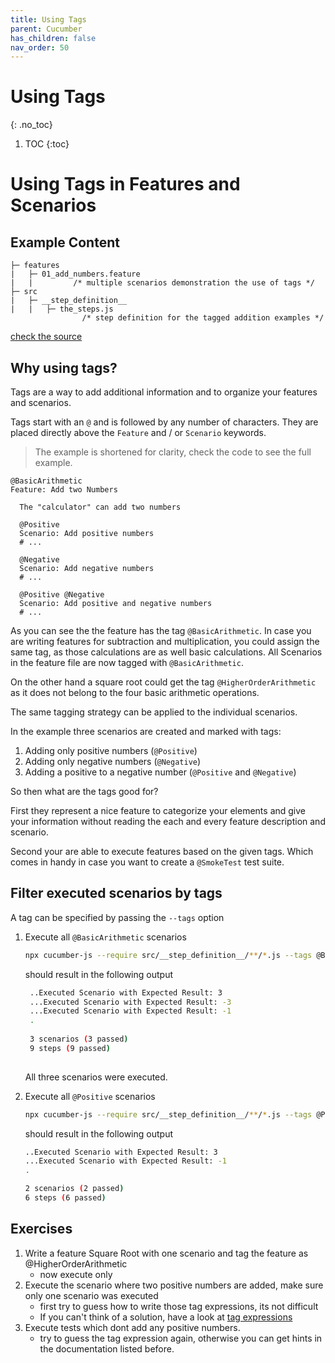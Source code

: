 ```yaml
---
title: Using Tags
parent: Cucumber
has_children: false
nav_order: 50
---
```


# Using Tags
{: .no_toc}

1. TOC
{:toc}

# Using Tags in Features and Scenarios

## Example Content

```text
├─ features
|   ├─ 01_add_numbers.feature 
|   |         /* multiple scenarios demonstration the use of tags */
├─ src
|   ├─ __step_definition__
|   |   ├─ the_steps.js
                /* step definition for the tagged addition examples */
```

[check the source](https://github.com/andy-schulz/thekla-examples/tree/master/courses/cucumber/05_Use_Tags_on_Features_and_Scenarios)

## Why using tags?

Tags are a way to add additional information and to organize your features and scenarios.

Tags start with an ``@`` and is followed by any number of characters. They are placed 
directly above the ``Feature`` and / or ``Scenario`` keywords.

> The example is shortened for clarity, check the code to see the full example.

````gherkin
@BasicArithmetic
Feature: Add two Numbers

  The "calculator" can add two numbers

  @Positive
  Scenario: Add positive numbers
  # ...

  @Negative
  Scenario: Add negative numbers
  # ...

  @Positive @Negative
  Scenario: Add positive and negative numbers
  # ...
````
As you can see the the feature has the tag ``@BasicArithmetic``. In case you are writing 
features for subtraction and multiplication, you could assign the same tag, as those calculations 
are as well basic calculations. All Scenarios in the feature file are now tagged with ``@BasicArithmetic``. 

On the other hand a square root could get the tag ``@HigherOrderArithmetic`` as it does not belong to the four
basic arithmetic operations.

The same tagging strategy can be applied to the individual scenarios. 

In the example three scenarios are created and marked with tags:

1. Adding only positive numbers (``@Positive``)
2. Adding only negative numbers (``@Negative``)
3. Adding a positive to a negative number (``@Positive`` and ``@Negative``)

So then what are the tags good for?

First they represent a nice feature to categorize your elements and give your information without reading 
the each and every feature description and scenario.

Second your are able to execute features based on the given tags. Which comes in handy in case you want to create a
``@SmokeTest`` test suite.

## Filter executed scenarios by tags

A tag can be specified by passing the ``--tags`` option 

1. Execute all ``@BasicArithmetic`` scenarios
    ````bash
    npx cucumber-js --require src/__step_definition__/**/*.js --tags @BasicArithmetic
    ````
   should result in the following output
   
   ````bash
    ..Executed Scenario with Expected Result: 3
    ...Executed Scenario with Expected Result: -3
    ...Executed Scenario with Expected Result: -1
    .
    
    3 scenarios (3 passed)
    9 steps (9 passed)
    
    ````
   
   All three scenarios were executed.
   
1. Execute all ``@Positive`` scenarios
    ````bash
    npx cucumber-js --require src/__step_definition__/**/*.js --tags @Positive
    ````
   
   should result in the following output

    ````bash
    ..Executed Scenario with Expected Result: 3
    ...Executed Scenario with Expected Result: -1
    .
    
    2 scenarios (2 passed)
    6 steps (6 passed)
    
    ````
   
## Exercises

1. Write a feature Square Root with one scenario and tag the feature as @HigherOrderArithmetic
    * now execute only
1. Execute the scenario where two positive numbers are added, make sure only one scenario was executed
    * first try to guess how to write those tag expressions, its not difficult
    *  If you can't think of a solution, have a look at [tag expressions](https://cucumber.io/docs/cucumber/api/#tag-expressions)
1. Execute tests which dont add any positive numbers.
    * try to guess the tag expression again, otherwise you can get hints in the documentation listed before.